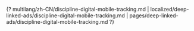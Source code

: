 {? multilang/zh-CN/discipline-digital-mobile-tracking.md | localized/deep-linked-ads/discipline-digital-mobile-tracking.md | pages/deep-linked-ads/discipline-digital-mobile-tracking.md ?}
